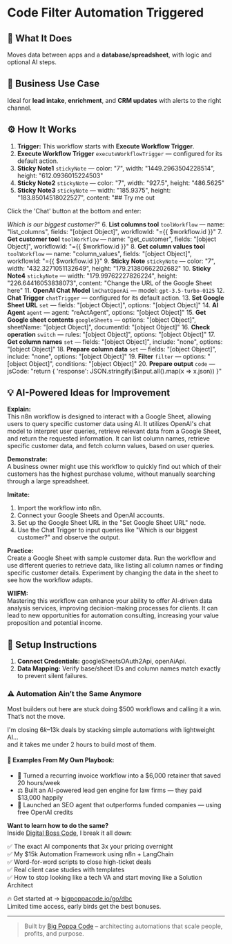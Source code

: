 # Code Filter Automation Triggered
  ## 🚀 What It Does
  Moves data between apps and a **database/spreadsheet**, with logic and optional AI steps.
  
  ## 💼 Business Use Case
  Ideal for **lead intake**, **enrichment**, and **CRM updates** with alerts to the right channel.
  
  ## ⚙️ How It Works
  1. **Trigger:** This workflow starts with **Execute Workflow Trigger**.
  2. **Execute Workflow Trigger** `executeWorkflowTrigger` — configured for its default action.
3. **Sticky Note1** `stickyNote` — color: "7", width: "1449.2963504228514", height: "612.0936015224503"
4. **Sticky Note2** `stickyNote` — color: "7", width: "927.5", height: "486.5625"
5. **Sticky Note3** `stickyNote` — width: "185.9375", height: "183.85014518022527", content: "## Try me out

Click the 'Chat' button at the bottom and enter:

_Which is our biggest customer?_"
6. **List columns tool** `toolWorkflow` — name: "list_columns", fields: "[object Object]", workflowId: "={{ $workflow.id }}"
7. **Get customer tool** `toolWorkflow` — name: "get_customer", fields: "[object Object]", workflowId: "={{ $workflow.id }}"
8. **Get column values tool** `toolWorkflow` — name: "column_values", fields: "[object Object]", workflowId: "={{ $workflow.id }}"
9. **Sticky Note** `stickyNote` — color: "7", width: "432.3271051132649", height: "179.21380662202682"
10. **Sticky Note4** `stickyNote` — width: "179.99762227826224", height: "226.64416053838073", content: "Change the URL of the Google Sheet here"
11. **OpenAI Chat Model** `lmChatOpenAi` — model: `gpt-3.5-turbo-0125`
12. **Chat Trigger** `chatTrigger` — configured for its default action.
13. **Set Google Sheet URL** `set` — fields: "[object Object]", options: "[object Object]"
14. **AI Agent** `agent` — agent: "reActAgent", options: "[object Object]"
15. **Get Google sheet contents** `googleSheets` — options: "[object Object]", sheetName: "[object Object]", documentId: "[object Object]"
16. **Check operation** `switch` — rules: "[object Object]", options: "[object Object]"
17. **Get column names** `set` — fields: "[object Object]", include: "none", options: "[object Object]"
18. **Prepare column data** `set` — fields: "[object Object]", include: "none", options: "[object Object]"
19. **Filter** `filter` — options: "[object Object]", conditions: "[object Object]"
20. **Prepare output** `code` — jsCode: "return {
 'response': JSON.stringify($input.all().map(x => x.json))
}"
  
  ## 💡 AI-Powered Ideas for Improvement
  **Explain:**  
This n8n workflow is designed to interact with a Google Sheet, allowing users to query specific customer data using AI. It utilizes OpenAI's chat model to interpret user queries, retrieve relevant data from a Google Sheet, and return the requested information. It can list column names, retrieve specific customer data, and fetch column values, based on user queries.

**Demonstrate:**  
A business owner might use this workflow to quickly find out which of their customers has the highest purchase volume, without manually searching through a large spreadsheet.

**Imitate:**  
1. Import the workflow into n8n.
2. Connect your Google Sheets and OpenAI accounts.
3. Set up the Google Sheet URL in the "Set Google Sheet URL" node.
4. Use the Chat Trigger to input queries like "Which is our biggest customer?" and observe the output.

**Practice:**  
Create a Google Sheet with sample customer data. Run the workflow and use different queries to retrieve data, like listing all column names or finding specific customer details. Experiment by changing the data in the sheet to see how the workflow adapts.

**WIIFM:**  
Mastering this workflow can enhance your ability to offer AI-driven data analysis services, improving decision-making processes for clients. It can lead to new opportunities for automation consulting, increasing your value proposition and potential income.
  
  ## 🔧 Setup Instructions
  1. **Connect Credentials:** googleSheetsOAuth2Api, openAiApi.
2. **Data Mapping:** Verify base/sheet IDs and column names match exactly to prevent silent failures.
  
### ⚠️ Automation Ain’t the Same Anymore

Most builders out here are stuck doing $500 workflows and calling it a win.  
That’s not the move.  

I'm closing $6k–$13k deals by stacking simple automations with lightweight AI...  
and it takes me under 2 hours to build most of them.

#### 🧠 Examples From My Own Playbook:
- 🔁 Turned a recurring invoice workflow into a $6,000 retainer that saved 20 hours/week  
- ⚖️ Built an AI-powered lead gen engine for law firms — they paid $13,000 happily  
- 🚀 Launched an SEO agent that outperforms funded companies — using free OpenAI credits  

**Want to learn how to do the same?**  
Inside [Digital Boss Code](https://bigpoppacode.io/go/dbc), I break it all down:

✅ The exact AI components that 3x your pricing overnight  
✅ My $15k Automation Framework using n8n + LangChain  
✅ Word-for-word scripts to close high-ticket deals  
✅ Real client case studies with templates  
✅ How to stop looking like a tech VA and start moving like a Solution Architect  

🔥 Get started at → [bigpoppacode.io/go/dbc](https://bigpoppacode.io/go/dbc)  
Limited time access, early birds get the best bonuses.

---
> Built by [Big Poppa Code](https://bigpoppacode.io) – architecting automations that scale people, profits, and purpose.
  